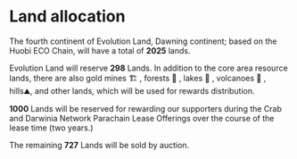 # Land allocation

The fourth continent of Evolution Land, Dawning continent; based on the Huobi ECO Chain, will have a total of **2025** lands.

Evolution Land will reserve **298** Lands. In addition to the core area resource lands, there are also gold mines 🏗 , forests 🌲 , lakes 🌊 , volcanoes 🌋 , hills⛰️, and other lands, which will be used for rewards distribution.

**1000** Lands will be reserved for rewarding our supporters during the Crab and Darwinia Network Parachain Lease Offerings over the course of the lease time \(two years.\)

The remaining **727** Lands will be sold by auction.



